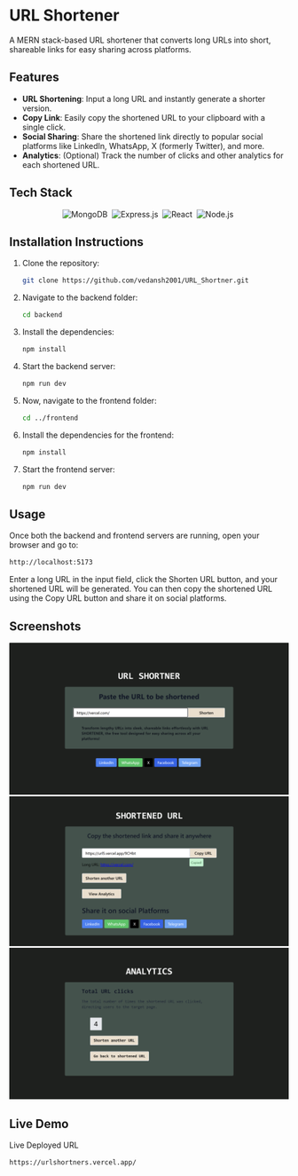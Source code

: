 # URL Shortener

A MERN stack-based URL shortener that converts long URLs into short, shareable links for easy sharing across platforms.

## Features

- **URL Shortening**: Input a long URL and instantly generate a shorter version.
- **Copy Link**: Easily copy the shortened URL to your clipboard with a single click.
- **Social Sharing**: Share the shortened link directly to popular social platforms like LinkedIn, WhatsApp, X (formerly Twitter), and more.
- **Analytics**: (Optional) Track the number of clicks and other analytics for each shortened URL.

## Tech Stack

<div align="center">

<img src="https://img.shields.io/badge/MongoDB-4EA94B?style=for-the-badge&logo=mongodb&logoColor=white" alt="MongoDB" />&nbsp;
<img src="https://img.shields.io/badge/Express.js-404D59?style=for-the-badge" alt="Express.js" />&nbsp;
<img src="https://img.shields.io/badge/React-20232A?style=for-the-badge&logo=react&logoColor=61DAFB" alt="React" />&nbsp;
<img src="https://img.shields.io/badge/Node.js-43853D?style=for-the-badge&logo=node.js&logoColor=white" alt="Node.js" />&nbsp;

</div>


## Installation Instructions

1. Clone the repository:

   ```bash
   git clone https://github.com/vedansh2001/URL_Shortner.git
2. Navigate to the backend folder:

   ```bash
   cd backend
3. Install the dependencies:

   ```bash
   npm install
4. Start the backend server:

   ```bash
   npm run dev
5. Now, navigate to the frontend folder:
   ```bash
   cd ../frontend   
6. Install the dependencies for the frontend:

   ```bash
   npm install

7. Start the frontend server:

   ```bash
   npm run dev
   
## Usage
Once both the backend and frontend servers are running, open your browser and go to:

   ```bash
   http://localhost:5173
   ```
Enter a long URL in the input field, click the Shorten URL button, and your shortened URL will be generated. You can then copy the shortened URL using the Copy URL button and share it on social platforms.

## Screenshots
![App Screenshot](frontend/public/photos/URL_Shortner1.png)
![App Screenshot](frontend/public/photos/URL_Shortner2.png)
![App Screenshot](frontend/public/photos/URL_Shortner3.png)

## Live Demo
Live Deployed URL

```bash
https://urlshortners.vercel.app/
```
